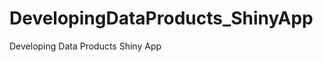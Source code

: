 DevelopingDataProducts_ShinyApp
===============================

Developing Data Products Shiny App
